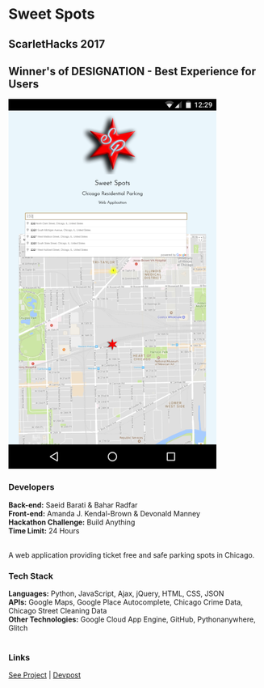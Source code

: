 # Sweet Spots

## ScarletHacks 2017
## Winner's of DESIGNATION - Best Experience for Users

![ScreenShots](/ChicagoResSafetyPark/img/SweetSpots_2017.png)


### Developers
**Back-end:** Saeid Barati & Bahar Radfar<br />
**Front-end:** Amanda J. Kendal-Brown & Devonald Manney
<br />
**Hackathon Challenge:** Build Anything<br />
**Time Limit:** 24 Hours<br />
<br />

A web application providing ticket free and safe parking spots in Chicago.<br />

### Tech Stack
__Languages:__  Python, JavaScript, Ajax, jQuery, HTML, CSS, JSON<br />
__APIs:__ Google Maps, Google Place Autocomplete, Chicago Crime Data, Chicago Street Cleaning Data<br />
__Other Technologies:__ Google Cloud App Engine, GitHub, Pythonanywhere, Glitch<br />
<br />
### Links
[See Project](https://goo.gl/avvWRh) | [Devpost](https://devpost.com/software/chicagoressafetypark)
